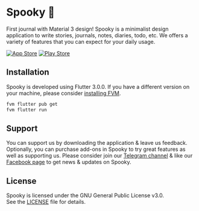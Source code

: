 # Spooky 🎃
First journal with Material 3 design! Spooky is a minimalist design application to write stories, journals, notes, diaries, todo, etc. We offers a variety of features that you can expect for your daily usage.

[![App Store](https://img.shields.io/badge/App_Store-0D96F6?style=for-the-badge&logo=app-store&logoColor=white)](https://apps.apple.com/us/app/spooky/id1629372753?platform=iphone) [![Play Store](https://img.shields.io/badge/Google_Play-414141?style=for-the-badge&logo=google-play&logoColor=white)](https://play.google.com/store/apps/details?id=com.juniorise.spooky)

## Installation
Spooky is developed using Flutter 3.0.0. If you have a different version on your machine, please consider [installing FVM](https://soksereyphon8.medium.com/flutter-version-management-3c318c4ff97d). 

```s
fvm flutter pub get
fvm flutter run
```

## Support
You can support us by downloading the application & leave us feedback. Optionally, you can purchase add-ons in Spooky to try great features as well as supporting us. Please consider join our [Telegram channel](https://t.me/spookyjuniorise) & like our [Facebook page](https://web.facebook.com/spooky.juniorise) to get news & updates on Spooky.

## License
Spooky is licensed under the GNU General Public License v3.0.<br>
See the [LICENSE](LICENSE) file for details.
